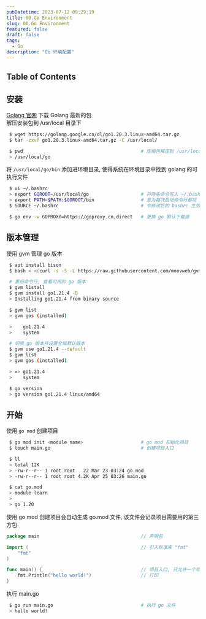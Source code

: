 ```yaml
---
pubDatetime: 2023-07-12 09:29:19
title: 00.Go Environment
slug: 00.Go Environment
featured: false
draft: false
tags:
  - Go
description: "Go 环境配置"
---
```


## Table of Contents

## 安装

[Golang 官网](https://go.dev/) 下载 Golang 最新的包  
解压安装包到 /usr/local 目录下

```bash
 $ wget https://golang.google.cn/dl/go1.20.3.linux-amd64.tar.gz
 $ tar -zxvf go1.20.3.linux-amd64.tar.gz -C /usr/local/

 $ pwd                                           # 压缩包解压到 /usr/local/go 下
 > /usr/local/go
```

将 `/usr/local/go/bin` 添加进环境目录, 使得系统在环境目录中找到 golang 的可执行文件

```bash
 $ vi ~/.bashrc
 > export GOROOT=/usr/local/go                   # 将两条命令写入 ~/.bashrc
 > export PATH=$PATH:$GOROOT/bin                 # 意为每次启动命令行都将 /usr/local/go/bin 加入环境目录
 $ SOURCE ~/.bashrc                              # 令修改后的 bashrc 生效

 $ go env -w GOPROXY=https://goproxy.cn,direct   # 更换 go 默认下载源
```

## 版本管理

使用 gvm 管理 go 版本

```bash
 $ apt install bison
 $ bash < <(curl -s -S -L https://raw.githubusercontent.com/moovweb/gvm/master/binscripts/gvm-installer)

 # 重启命令行, 查看可用的 go 版本
 $ gvm listall
 $ gvm install go1.21.4 -B
 > Installing go1.21.4 from binary source

 $ gvm list
 > gvm gos (installed)

 >    go1.21.4
 >    system

 # 切换 go 版本并设置全局默认版本
 $ gvm use go1.21.4 --default
 $ gvm list
 > gvm gos (installed)

 > => go1.21.4
 >    system

 $ go version
 > go version go1.21.4 linux/amd64
```

## 开始

使用 `go mod` 创建项目

```bash
 $ go mod init <module name>                     # go mod 初始化项目
 $ touch main.go                                 # 创建项目入口

 $ ll
 > total 12K
 > -rw-r--r-- 1 root root   22 Mar 23 03:24 go.mod
 > -rw-r--r-- 1 root root 4.2K Apr 25 03:26 main.go

 $ cat go.mod
 > module learn
 >
 > go 1.20
```

使用 go mod 创建项目会自动生成 go.mod 文件, 该文件会记录项目需要用的第三方包

```go
package main                                     // 声明包

import (                                         // 引入标准库 "fmt"
    "fmt"
)

func main() {                                    // 项目入口, 只允许一个项目入口
    fmt.Println("hello world!")                  // 打印
}
```

执行 main.go

```bash
 $ go run main.go                                # 执行 go 文件
 > hello world!
```

